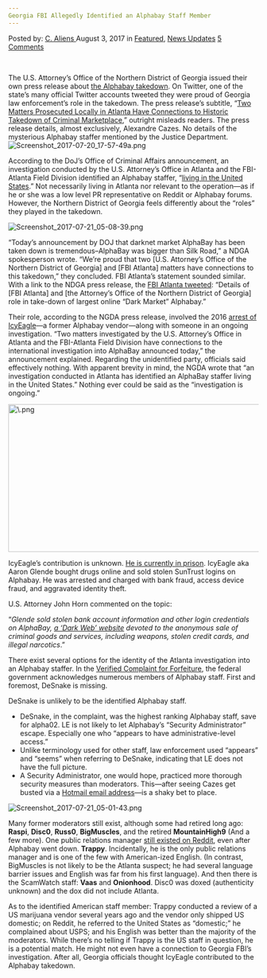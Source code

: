 ```yaml
---
Georgia FBI Allegedly Identified an Alphabay Staff Member
---
```

<article class="post-listing post-21714 post type-post status-publish format-standard has-post-thumbnail hentry 
category-news-updates tag-allegedly tag-alphabay tag-fbi tag-georgia tag-identified tag-member tag-staff">
    <div class="post-inner">
        <span>Posted by: <a href="https://www.deepdotweb.com/author/caliens/" title="">C. Aliens </a></span>
    <span>August 3, 2017</span>
    <span>in <a href="https://www.deepdotweb.com/category/deepdot-news/" rel="category tag">Featured</a>, <a href="https://www.deepdotweb.com/category/news-updates/" rel="category tag">News Updates</a></span>
    <span><a href="https://www.deepdotweb.com/2017/08/03/georgia-fbi-allegedly-identified-alphabay-staff-member/#comments">5 Comments</a></span>
    </p>
    <div class="clear"></div>
    <div class="entry">
    <p>&nbsp;</p>
    <p>The U.S. Attorney&#8217;s Office of the Northern District of Georgia issued their own press release about <a href="https://www.deepdotweb.com/2017/07/20/globally-coordinated-operation-just-took-alphabay-hansa/">the Alphabay takedown</a>. On Twitter, one of the state&#8217;s many official Twitter accounts tweeted they were proud of Georgia law enforcement&#8217;s role in the takedown. The press release’s subtitle, “<a href="https://www.justice.gov/usao-ndga/pr/doj-announces-today-takedown-alphabay-largest-online-dark-market">Two Matters Prosecuted Locally in Atlanta Have Connections to Historic Takedown of Criminal Marketplace</a>,” outright misleads readers. The press release details, almost exclusively, Alexandre Cazes. No details of the mysterious Alphabay staffer mentioned by the Justice Department.<img class="wp-image-21725 aligncenter" src="https://www.deepdotweb.com/wp-content/uploads/2017/08/screenshot_2017-07-20_17-57-49a-png.png" alt="Screenshot_2017-07-20_17-57-49a.png" srcset="https://www.deepdotweb.com/wp-content/uploads/2017/08/screenshot_2017-07-20_17-57-49a-png.png 660w, https://www.deepdotweb.com/wp-content/uploads/2017/08/screenshot_2017-07-20_17-57-49a-png-300x136.png 300w, https://www.deepdotweb.com/wp-content/uploads/2017/08/screenshot_2017-07-20_17-57-49a-png-272x125.png 272w" sizes="(max-width: 660px) 100vw, 660px" /></p>
    <p>According to the DoJ’s Office of Criminal Affairs announcement, an investigation conducted by the U.S. Attorney’s Office in Atlanta and the FBI-Atlanta Field Division identified an Alphabay staffer, “<a href="https://www.justice.gov/opa/pr/alphabay-largest-online-dark-market-shut-down">living in the United States</a>.” Not necessarily living in Atlanta nor relevant to the operation—as if he or she was a low level PR representative on Reddit or Alphabay forums. However, the Northern District of Georgia feels differently about the “roles” they played in the takedown.</p>
    <p><img class="wp-image-21726 aligncenter" src="https://www.deepdotweb.com/wp-content/uploads/2017/08/screenshot_2017-07-21_05-08-39-png.png" alt="Screenshot_2017-07-21_05-08-39.png" srcset="https://www.deepdotweb.com/wp-content/uploads/2017/08/screenshot_2017-07-21_05-08-39-png.png 624w, https://www.deepdotweb.com/wp-content/uploads/2017/08/screenshot_2017-07-21_05-08-39-png-300x218.png 300w" sizes="(max-width: 624px) 100vw, 624px" /></p>
    <p>“Today&#8217;s announcement by DOJ that darknet market AlphaBay has been taken down is tremendous&#8211;AlphaBay was bigger than Silk Road,” a NDGA spokesperson wrote. “We&#8217;re proud that two [U.S. Attorney&#8217;s Office of the Northern District of Georgia] and [FBI Atlanta] matters have connections to this takedown,” they concluded. FBI Atlanta&#8217;s statement sounded similar. With a link to the NDGA press release, the <a href="https://twitter.com/FBIAtlanta/status/888129369922691072">FBI Atlanta tweeted</a>: “Details of [FBI Atlanta] and [the Attorney&#8217;s Office of the Northern District of Georgia] role in take-down of largest online &#8220;Dark Market&#8221; Alphabay.”</p>
    <p>Their role, according to the NGDA press release, involved the 2016 <a href="https://www.deepdotweb.com/2016/07/26/alphabay-fraud-vendor-icyeagle-arrested/">arrest of IcyEagle</a>—a former Alphabay vendor—along with someone in an ongoing investigation. “Two matters investigated by the U.S. Attorney’s Office in Atlanta and the FBI-Atlanta Field Division have connections to the international investigation into AlphaBay announced today,” the announcement explained. Regarding the unidentified party, officials said effectively nothing. With apparent brevity in mind, the NGDA wrote that “an investigation conducted in Atlanta has identified an AlphaBay staffer living in the United States.” Nothing ever could be said as the “investigation is ongoing.”</p>
    <p><img class="wp-image-21727 aligncenter" src="https://www.deepdotweb.com/wp-content/uploads/2017/08/png.png" alt="\.png" width="692" height="297" srcset="https://www.deepdotweb.com/wp-content/uploads/2017/08/png.png 1365w, https://www.deepdotweb.com/wp-content/uploads/2017/08/png-300x129.png 300w, https://www.deepdotweb.com/wp-content/uploads/2017/08/png-1024x440.png 1024w" sizes="(max-width: 692px) 100vw, 692px" /></p>
    <p>IcyEagle’s contribution is unknown. <a href="https://www.deepdotweb.com/2016/12/10/icyeagle-gets-prison-time-selling-stolen-bank-accounts-alphabay/">He is currently in prison</a>. IcyEagle aka Aaron Glende bought drugs online and sold stolen SunTrust logins on Alphabay. He was arrested and charged with bank fraud, access device fraud, and aggravated identity theft.</p>
    <p>U.S. Attorney John Horn commented on the topic:</p>
    <p>“<em>Glende sold stolen bank account information and other login credentials on AlphaBay, </em><a href="https://www.deepdotweb.com/2013/10/28/updated-llist-of-hidden-marketplaces-tor-i2p/"><em>a ‘Dark Web’ website</em></a><em> devoted to the anonymous sale of criminal goods and services, including weapons, stolen credit cards, and illegal narcotics</em>.”</p>
    <p>There exist several options for the identity of the Atlanta investigation into an Alphabay staffer. In the <a href="https://www.scribd.com/document/354287944/Alphabay-cazes-Forfeiture-Complaint#fullscreen&amp;from_embed">Verified Complaint for Forfeiture</a>, the federal government acknowledges numerous members of Alphabay staff. First and foremost, DeSnake is missing.</p>
    <p>DeSnake is unlikely to be the identified Alphabay staff.</p>
    <ul>
    <li>DeSnake, in the complaint, was the highest ranking Alphabay staff, save for alpha02. LE is not likely to let Alphabay&#8217;s “Security Administrator” escape. Especially one who “appears to have administrative-level access.”</li>
    <li>Unlike terminology used for other staff, law enforcement used “appears” and “seems” when referring to DeSnake, indicating that LE does not have the full picture.</li>
    <li>A Security Administrator, one would hope, practiced more thorough security measures than moderators. This—after seeing Cazes get busted via a <a href="https://www.deepdotweb.com/tag/email/">Hotmail email address</a>—is a shaky bet to place.</li>
    </ul>
    <p><img class="wp-image-21729 aligncenter" src="https://www.deepdotweb.com/wp-content/uploads/2017/08/screenshot_2017-07-21_05-01-43-png.png" alt="Screenshot_2017-07-21_05-01-43.png" srcset="https://www.deepdotweb.com/wp-content/uploads/2017/08/screenshot_2017-07-21_05-01-43-png.png 800w, https://www.deepdotweb.com/wp-content/uploads/2017/08/screenshot_2017-07-21_05-01-43-png-300x149.png 300w" sizes="(max-width: 800px) 100vw, 800px" /></p>
    <p>Many former moderators still exist, although some had retired long ago: <strong>Raspi</strong>, <strong>Disc0</strong>, <strong>Russ0</strong>, <strong>BigMuscles</strong>, and the retired <strong>MountainHigh9</strong> (And a few more). One public relations manager <a href="https://www.reddit.com/user/trappy_AB">still existed on Reddit</a>, even after Alphabay went down. <strong>Trappy</strong>. Incidentally, he is the only public relations manager and is one of the few with American-ized English. (In contrast, BigMuscles is not likely to be the Atlanta suspect; he had several language barrier issues and English was far from his first language). And then there is the ScamWatch staff: <strong>Vaas</strong> and <strong>Onionhood</strong>. Disc0 was doxed (authenticity unknown) and the dox did not include Atlanta.</p>
    <p>As to the identified American staff member: Trappy conducted a review of a US marijuana vendor several years ago and the vendor only shipped US domestic; on Reddit, he referred to the United States as “domestic;” he complained about USPS; and his English was better than the majority of the moderators. While there&#8217;s no telling if Trappy is the US staff in question, he is a potential match. He might not even have a connection to Georgia FBI’s investigation. After all, Georgia officials thought IcyEagle contributed to the Alphabay takedown.</p>
    </div>
    <span style="display:none"><a href="https://www.deepdotweb.com/tag/allegedly/" rel="tag">allegedly</a> <a href="https://www.deepdotweb.com/tag/alphabay/" rel="tag">alphabay</a> <a href="https://www.deepdotweb.com/tag/fbi/" rel="tag">fbi</a> <a href="https://www.deepdotweb.com/tag/georgia/" rel="tag">georgia</a> <a href="https://www.deepdotweb.com/tag/identified/" rel="tag">identified</a> <a href="https://www.deepdotweb.com/tag/member/" rel="tag">member</a> <a href="https://www.deepdotweb.com/tag/staff/" rel="tag">staff</a></span> <span style="display:none" class="updated">2017-08-03</span>
    <div style="display:none" class="vcard author" itemprop="author" itemscope itemtype="http://schema.org/Person"><strong class="fn" itemprop="name"><a href="https://www.deepdotweb.com/author/caliens/" title="Posts by C. Aliens" rel="author">C. Aliens</a></strong></div>
    </div>
</article>

